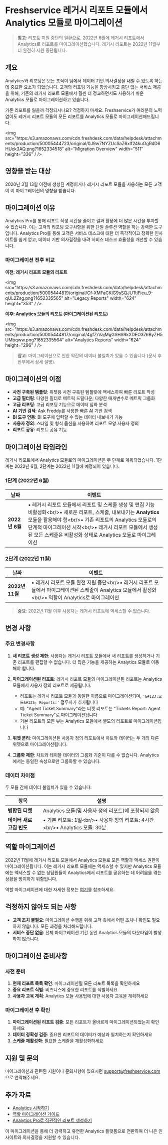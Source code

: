 # Freshservice 레거시 리포트 모듈에서 Analytics 모듈로 마이그레이션

> **참고**: 리포트 지원 중단의 일환으로, 2022년 6월에 레거시 리포트에서 Analytics로 리포트를 마이그레이션했습니다. 레거시 리포트는 2022년 11월부터 완전히 지원 중단됩니다.

## 개요

Analytics와 리포팅은 모든 조직이 팀에서 데이터 기반 의사결정을 내릴 수 있도록 하는 데 중요한 요소가 되었습니다. 고객의 리포팅 기능을 향상시키고 중단 없는 서비스 제공을 위해, 기존의 레거시 리포트 모듈에서 훨씬 더 정교하면서도 사용하기 쉬운 Analytics 모듈로 마이그레이션하고 있습니다.

기존 리포트를 잃을까 걱정되시나요? 걱정하지 마세요. Freshservice가 여러분의 노력 없이도 레거시 리포트 모듈의 모든 리포트를 Analytics 모듈로 마이그레이션해드립니다.

<img src="https:/s3.amazonaws.com/cdn.freshdesk.com/data/helpdesk/attachments/production/50005444723/original/0J9w7NYZUcSaZ6xIf24kuOgRdD6HUck3AQ.png?1652334518" alt="Migration Overview" width="511" height="336" / />

## 영향을 받는 대상

2020년 3월 13일 이전에 생성된 계정이거나 레거시 리포트 모듈을 사용하는 모든 고객이 이 마이그레이션의 영향을 받습니다.

## 마이그레이션 이유

Analytics Pro를 통해 리포트 작성 시간을 줄이고 결과 활용에 더 많은 시간을 투자할 수 있습니다. 이는 고객의 리포팅 요구사항을 위한 단일 솔루션 역할을 하는 강력한 도구입니다. Analytics Pro를 통해 고객은 서비스 데스크에 대한 더 즉각적이고 정확한 인사이트를 쉽게 얻고, 데이터 기반 의사결정을 내려 서비스 데스크 효율성을 개선할 수 있습니다.

### 마이그레이션 전후 비교

**이전: 레거시 리포트 모듈의 리포트**

<img src="https:/s3.amazonaws.com/cdn.freshdesk.com/data/helpdesk/attachments/production/50005444819/original/Cf-XMFaCKlG9sSQJUTtiFieu_9-qUL2Zsg.png?1652335565" alt="Legacy Reports" width="624" height="353" / />

**이후: Analytics 모듈의 리포트 (마이그레이션된 리포트)**

<img src="https:/s3.amazonaws.com/cdn.freshdesk.com/data/helpdesk/attachments/production/50005444817/original/4gfZrVajMgGSHSRkXDEO376ByZH5UMbqww.png?1652335564" alt="Analytics Reports" width="624" height="296" / />

> **참고**: 마이그레이션으로 인한 약간의 데이터 불일치가 있을 수 있습니다 (문서 후반부에서 상세 설명).

## 마이그레이션의 이점

- **사전 구축된 템플릿**: 위젯용 사전 구축된 템플릿에 액세스하여 빠른 리포트 작성
- **고급 필터링**: 다양한 필터로 메트릭 드릴다운; 다양한 매개변수로 메트릭 그룹화
- **고급 리포팅**: 고급 리포팅 기능으로 데이터 심화 분석
- **AI 기반 검색**: Ask Freddy를 사용한 빠른 AI 기반 검색
- **BI 도구 연동**: BI 도구에 입력할 수 있는 데이터 내보내기 기능
- **사용자 정의**: 스타일 및 형식 옵션을 사용하여 리포트 모양 사용자 정의
- **리포트 공유**: 리포트 공유 기능

## 마이그레이션 타임라인

레거시 리포트에서 Analytics 모듈로의 마이그레이션은 두 단계로 계획되었습니다. 1단계는 2022년 6월, 2단계는 2022년 11월에 예정되어 있습니다.

### 1단계 (2022년 6월)

<div className="table-container">

| 날짜 | 이벤트 |
|-----|-------|
| **2022년 6월** | • 레거시 리포트 모듈에서 리포트 및 스케줄 생성 및 편집 기능 비활성화&lt;br/>• 새로운 리포트, 스케줄, 내보내기는 **Analytics** 모듈을 활용해야 함&lt;br/>• 기존 리포트의 Analytics 모듈로의 단계적 마이그레이션 시작&lt;br/>• 레거시 리포트 모듈에서 생성된 모든 스케줄은 비활성화 상태로 Analytics 모듈로 마이그레이션 |

</div>

### 2단계 (2022년 11월)

<div className="table-container">

| 날짜 | 이벤트 |
|-----|-------|
| **2022년 11월** | • 레거시 리포트 모듈 완전 지원 중단&lt;br/>• 레거시 리포트 모듈에서 마이그레이션된 스케줄이 Analytics 모듈에서 활성화&lt;br/>• 역할이 Analytics로 마이그레이션 |

</div>

> **중요**: 2022년 11월 이후 사용자는 레거시 리포트에 액세스할 수 없습니다.

## 변경 사항

### 주요 변경사항

1. **새 리포트 생성 제한**: 사용자는 레거시 리포트 모듈에서 새 리포트를 생성하거나 기존 리포트를 편집할 수 없습니다. 더 많은 기능을 제공하는 Analytics 모듈로 이동해야 합니다.

2. **마이그레이션된 리포트**: 레거시 리포트 모듈의 마이그레이션된 리포트는 Analytics 모듈에서 사용자 정의 리포트로 제공됩니다.
   - 리포트는 레거시 리포트 모듈과 동일한 이름으로 마이그레이션되며, `'&#123;모듈&#125; Reports:'` 접두사가 추가됩니다
   - 예: "Agent Ticket Summary"라는 티켓 리포트는 "Tickets Report: Agent Ticket Summary"로 마이그레이션됩니다
   - 기본 리포트의 모든 뷰는 Analytics 모듈에서 별도의 리포트로 마이그레이션됩니다

3. **위젯 분리**: 마이그레이션된 사용자 정의 리포트에서 차트와 데이터는 두 개의 다른 위젯으로 마이그레이션됩니다.

4. **그룹화 제한**: 차트와 테이블 데이터의 그룹화 기준이 다를 수 없습니다. Analytics에서는 동일한 속성으로만 그룹화할 수 있습니다.

### 데이터 차이점

두 모듈 간에 데이터 불일치가 있을 수 있습니다:

<div className="table-container">

| 항목 | 설명 |
|-----|------|
| **병합된 티켓** | Analytics 모듈(및 사용자 정의 리포트)에 포함되지 않음 |
| **데이터 새로 고침 빈도** | • 기본 리포트: 1일&lt;br/>• 사용자 정의 리포트: 4시간&lt;br/>• Analytics 모듈: 30분 |

</div>

## 역할 마이그레이션

2022년 11월에 레거시 리포트 모듈에서 Analytics 모듈로 모든 역할과 액세스 권한이 마이그레이션됩니다. 이는 레거시 리포트 모듈에는 액세스할 수 있지만 Analytics 모듈에는 액세스할 수 없는 상담원들이 Analytics에서 리포트를 공유하는 데 어려움을 겪는 상황을 방지하기 위함입니다.

역할 마이그레이션에 대한 자세한 정보는 [여기](https://support.freshservice.com/en/support/solutions/articles/50000004236-roles-migration-from-legacy-reports-modules-to-analytics-module)를 참조하세요.

## 걱정하지 않아도 되는 사항

- **고객 조치 불필요**: 마이그레이션 수행을 위해 고객 측에서 어떤 조치나 확인도 필요하지 않습니다. 모든 과정을 처리해드립니다.
- **서비스 중단 없음**: 전체 마이그레이션 기간 동안 Analytics 모듈의 다운타임이 발생하지 않습니다.

## 마이그레이션 준비사항

### 사전 준비

1. **현재 리포트 목록 확인**: 마이그레이션될 모든 리포트 목록을 확인하세요
2. **중요 리포트 식별**: 비즈니스에 중요한 리포트를 식별하세요
3. **사용자 교육 계획**: Analytics 모듈 사용법에 대한 사용자 교육을 계획하세요

### 마이그레이션 후 확인

1. **마이그레이션된 리포트 검증**: 모든 리포트가 올바르게 마이그레이션되었는지 확인하세요
2. **데이터 정확성 검증**: 중요한 리포트의 데이터가 예상과 일치하는지 확인하세요
3. **스케줄 재활성화**: 필요한 스케줄을 재활성화하세요

## 지원 및 문의

마이그레이션과 관련된 지원이나 문의사항이 있으시면 [support@freshservice.com](mailto:support@freshservice.com)으로 연락해주세요.

## 추가 자료

- [Analytics 시작하기](getting-started-with-analytics-basic.md)
- [역할 마이그레이션 가이드](roles-migration-from-legacy-reports-modules-to-analytics-module.md)
- [Analytics Pro로 직관적인 리포트 생성하기](generate-intuitive-reports-using-analytics-pro.md)

이 마이그레이션을 통해 더 강력하고 유연한 Analytics 플랫폼으로 전환하여 더 나은 인사이트와 의사결정을 지원할 수 있습니다.